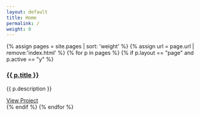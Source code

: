 ```yaml
---
layout: default
title: Home
permalink: /
weight: 0
---
```

<div class="row">

  {% assign pages = site.pages | sort: 'weight' %}
  {% assign url = page.url | remove:'index.html' %}
  {% for p in pages %}
    {% if p.layout == "page" and p.active == "y" %}
      <div class="col-xs-12 col-sm-6 col-md-4">
        <h3><a href="{{ p.url }}">{{ p.title }}</a></h3>
        <p>{{ p.description }}</p>
        <a href="{{ p.url }}" class="btn btn-success">View Project</a>
      </div>
    {% endif %}
  {% endfor %}
    
</div>

